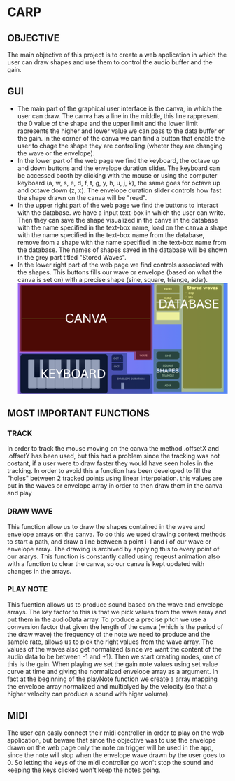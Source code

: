# CARP
## OBJECTIVE
The main objective of this project is to create a web application in which the user can draw shapes and use them to control the audio buffer and the gain.

## GUI
- The main part of the graphical user interface is the canva, in which the user can draw. The canva has a line in the middle, this line rappresent the 0 value of the shape and the upper limit and the lower limit rapresents the higher and lower value we can pass to the data buffer or the gain.
in the corner of the canva we can find a button that enable the user to chage the shape they are controlling (wheter they are changing the wave or the envelope).
- In the lower part of the web page we find the keyboard, the octave up and down buttons and the envelope duration slider. The keyboard can be accessed booth by clicking with the mouse or using the computer keyboard (a, w, s, e, d, f, t, g, y, h, u, j, k), the same goes for octave up and octave down (z, x). The envelope duration slider controls how fast the shape drawn on the canva will be "read". 
- In the upper right part of the web page we find the buttons to interact with the database. we have a input text-box in which the user can write. Then they can save the shape visualized in the canva in the database with the name specified in the text-box name, load on the canva a shape with the name specified in the text-box name from the database, remove from a shape with the name specified in the text-box name from the database.
The names of shapes saved in the database will be shown in the grey part titled "Stored Waves".
- In the lower right part of the web page we find controls associated with the shapes. This buttons fills our wave or envelope (based on what the canva is set on) with a precise shape (sine, square, triange, adsr).
![Alt text](https://github.com/dbaschi/mynewrepo/blob/main/1.png)
## MOST IMPORTANT FUNCTIONS
### TRACK
In order to track the mouse moving on the canva the method .offsetX and .offsetY has been used, but this had a problem since the tracking was not costant, if a user were to draw faster they would have seen holes in the tracking. In order to avoid this a function has been developed to fill the "holes" between 2 tracked points using linear interpolation. this values are put in the waves or envelope array in order to then draw them in the canva and play
### DRAW WAVE
This function allow us to draw the shapes contained in the wave and envelope arrays on the canva. To do this we used drawing context methods to start a path, and draw a line between a point i-1 and i of our wave or envelope array. The drawing is archived by applying this to every point of our ararys.
This function is constantly called using reqeust animation also with a function to clear the canva, so our canva is kept updated with changes in the arrays.
### PLAY NOTE
This fucntion allows us to produce sound based on the wave and envelope arrays. The key factor to this is that we pick values from the wave array and put them in the audioData array. To produce a precise pitch we use a conversion factor that given the length of the canva (which is the period of the draw wave) the frequency of the note we need to produce and the sample rate, allows us to pick the right values from the wave array. The values of the waves also get normalized (since we want the content of the audio data to be between -1 and +1).
Then we start creating nodes, one of this is the gain. When playing we set the gain note values using set value curve at time and giving the normalized envelope array as a argument. In fact at the beginning of the playNote function we create a array mapping the envelope array normalized and multiplyed by the velocity (so that a higher velocity can produce a sound with higer volume).

## MIDI 
The user can easly connect their midi controller in order to play on the web application, but beware that since the objective was to use the envelope drawn on the web page only the note on trigger will be used in the app, since the note will stop when the envelope wave drawn by the user goes to 0. So letting the keys of the midi controller go won't stop the sound and keeping the keys clicked won't keep the notes going.
